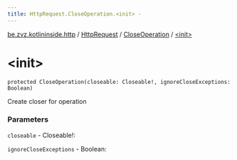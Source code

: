 ```yaml
---
title: HttpRequest.CloseOperation.<init> - 
---
```


[be.zvz.kotlininside.http](../../index.html) / [HttpRequest](../index.html) / [CloseOperation](index.html) / [&lt;init&gt;](./-init-.html)

# &lt;init&gt;

`protected CloseOperation(closeable: Closeable!, ignoreCloseExceptions: Boolean)`

Create closer for operation

### Parameters

`closeable` - Closeable!:

`ignoreCloseExceptions` - Boolean: 